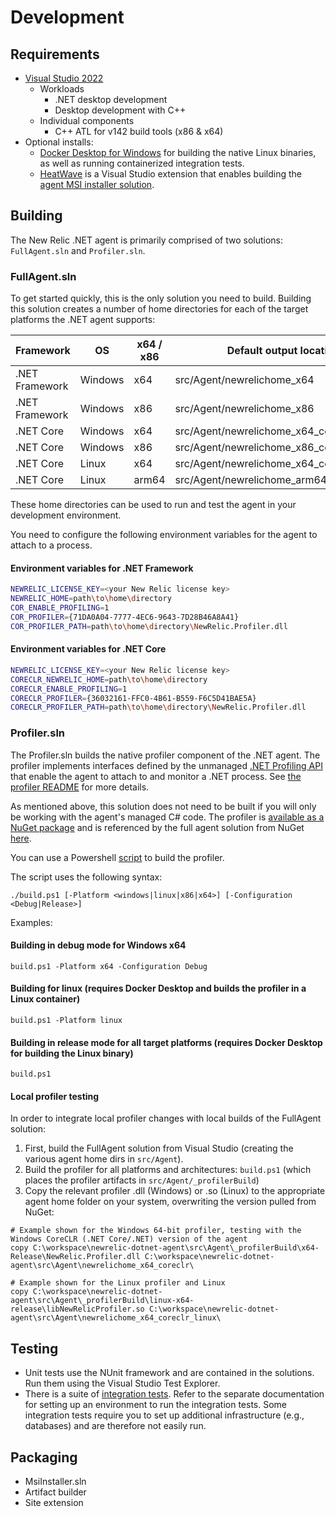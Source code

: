 # Development

## Requirements
* [Visual Studio 2022](https://visualstudio.microsoft.com/downloads/)
  * Workloads
    * .NET desktop development
    * Desktop development with C++
  * Individual components
    * C++ ATL for v142 build tools (x86 & x64)
* Optional installs:
  * [Docker Desktop for Windows](https://docs.docker.com/desktop/setup/install/windows-install/) for building the native Linux binaries, as well as running containerized integration tests.
  * [HeatWave](https://www.firegiant.com/heatwave/) is a Visual Studio extension that enables building the [agent MSI installer solution](../src/Agent/MsiInstaller/MsiInstaller.sln).

## Building

The New Relic .NET agent is primarily comprised of two solutions: `FullAgent.sln` and `Profiler.sln`.

### FullAgent.sln

To get started quickly, this is the only solution you need to build. Building this solution creates a number of home directories for each of the target platforms the .NET agent supports:

| Framework | OS | x64 / x86 | Default output location |
| --------- | -- | --------- | ----------------------- |
| .NET Framework | Windows | x64 | src/Agent/newrelichome_x64 |
| .NET Framework | Windows | x86 | src/Agent/newrelichome_x86 |
| .NET Core | Windows | x64 | src/Agent/newrelichome_x64_coreclr |
| .NET Core | Windows | x86 | src/Agent/newrelichome_x86_coreclr |
| .NET Core | Linux | x64 | src/Agent/newrelichome_x64_coreclr_linux |
| .NET Core | Linux | arm64 | src/Agent/newrelichome_arm64_coreclr_linux |

These home directories can be used to run and test the agent in your development environment.

You need to configure the following environment variables for the agent to attach to a process.

#### Environment variables for .NET Framework
```bash
NEWRELIC_LICENSE_KEY=<your New Relic license key>
NEWRELIC_HOME=path\to\home\directory
COR_ENABLE_PROFILING=1
COR_PROFILER={71DA0A04-7777-4EC6-9643-7D28B46A8A41}
COR_PROFILER_PATH=path\to\home\directory\NewRelic.Profiler.dll
```

#### Environment variables for .NET Core
```bash
NEWRELIC_LICENSE_KEY=<your New Relic license key>
CORECLR_NEWRELIC_HOME=path\to\home\directory
CORECLR_ENABLE_PROFILING=1
CORECLR_PROFILER={36032161-FFC0-4B61-B559-F6C5D41BAE5A}
CORECLR_PROFILER_PATH=path\to\home\directory\NewRelic.Profiler.dll
```

### Profiler.sln

The Profiler.sln builds the native profiler component of the .NET agent. The profiler implements interfaces defined by the unmanaged [.NET Profiling API](https://docs.microsoft.com/en-us/dotnet/framework/unmanaged-api/profiling/) that enable the agent to attach to and monitor a .NET process.  See [the profiler README](../src/Agent/NewRelic/Profiler/README.md) for more details.

As mentioned above, this solution does not need to be built if you will only be working with the agent's managed C# code. The profiler is [available as a NuGet package](https://www.nuget.org/packages/NewRelic.Agent.Internal.Profiler) and is referenced by the full agent solution from NuGet [here](https://github.com/newrelic/newrelic-dotnet-agent/blob/1f446c282811a0f2ccd71a088b35397a29d961a0/src/Agent/NewRelic/Home/Home.csproj#L16).  

You can use a Powershell [script](../src/Agent/NewRelic/Profiler/build/build.ps1) to build the profiler.

The script uses the following syntax:
```
./build.ps1 [-Platform <windows|linux|x86|x64>] [-Configuration <Debug|Release>]
```
Examples:

#### Building in debug mode for Windows x64
```
build.ps1 -Platform x64 -Configuration Debug
```

#### Building for linux (requires Docker Desktop and builds the profiler in a Linux container)
```
build.ps1 -Platform linux
```

#### Building in release mode for all target platforms (requires Docker Desktop for building the Linux binary)
```
build.ps1
```

#### Local profiler testing

In order to integrate local profiler changes with local builds of the FullAgent solution:

1. First, build the FullAgent solution from Visual Studio (creating the various agent home dirs in `src/Agent`).
2. Build the profiler for all platforms and architectures: `build.ps1` (which places the profiler artifacts in `src/Agent/_profilerBuild`)
3. Copy the relevant profiler .dll (Windows) or .so (Linux) to the appropriate agent home folder on your system, overwriting the version pulled from NuGet:
```
# Example shown for the Windows 64-bit profiler, testing with the Windows CoreCLR (.NET Core/.NET) version of the agent
copy C:\workspace\newrelic-dotnet-agent\src\Agent\_profilerBuild\x64-Release\NewRelic.Profiler.dll C:\workspace\newrelic-dotnet-agent\src\Agent\newrelichome_x64_coreclr\

# Example shown for the Linux profiler and Linux
copy C:\workspace\newrelic-dotnet-agent\src\Agent\_profilerBuild\linux-x64-release\libNewRelicProfiler.so C:\workspace\newrelic-dotnet-agent\src\Agent\newrelichome_x64_coreclr_linux\
```

## Testing

* Unit tests use the NUnit framework and are contained in the solutions. Run them using the Visual Studio Test Explorer.
* There is a suite of [integration tests](integration-tests.md). Refer to the separate documentation for setting up an environment to run the integration tests. Some integration tests require you to set up additional infrastructure (e.g., databases) and are therefore not easily run.

## Packaging

* MsiInstaller.sln
* Artifact builder
* Site extension
